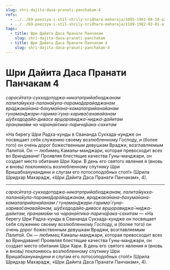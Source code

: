```yaml
---
slug: shri-dajita-dasa-pranati-panchakam-4
refs:
  - ../../69-poeziya-i-stil-shrily-sridhara-maharaja/1095-1981-08-10-a2-b1-shridhar-maharadzh-o-stile-svoej-propovedi-i-poezii.md
  - ../../69-poeziya-i-stil-shrily-sridhara-maharaja/1109-1982-02-01-a1-istochniki-svedenij-dlya-stroki-chetvertogo-stiha-shri-dajita-dasa-pranati-panchakam.md
tags:
  - title: Шри Дайита Даса Пранати Панчакам
    slug: shri-dajita-dasa-pranati-panchakam
  - title: Шри Дайита Даса Пранати Панчакам 4
    slug: shri-dajita-dasa-pranati-panchakam-4
---
```


# Шри Дайита Даса Пранати Панчакам 4

*сарасӣтат̣а-сукхадот̣аджа-никат̣априйабхаджанам*\
*лалита̄мукха-лалана̄кула-парама̄дарайаджанам*\
*враджака̄нана-бахума̄нана-камалаприйанайанам*\
*гун̣аман̃джари-гарима̄-гун̣а-харива̄санавайанам*\
*ш́убхадодайа-дивасе вр̣ш̣аравиджа̄-ниджа-дайитам*\
*пран̣ама̄ми ча чаран̣а̄нтика-парича̄рака-сахитам*

«На берегу Шри Радха-кунды в Свананда Сукхада-кундже он посвящает себя служению своему возлюбленному Господу, и (более того) он очень дорог божественным девушкам Враджи, возглавляемым Лалитой. Он — любимец Камалы-манджари, которая превосходит всех во Вриндаване! Проявляя блестящие качества Гуны-манджари, он создает место обитания Шри Хари. В день его святого явления я (вновь и вновь) поклоняюсь возлюбленному спутнику Шри Вришабханунандини и слугам его лотосоподобных стоп!» (Шрила Шридхар Махарадж, «Шри Дайита Даса Пранати Панчакам», 4).

---

*сарасӣтат̣а-сукхадот̣аджа-никат̣априйабхаджанам, лалита̄мукха-лалана̄кула-парама̄дарайаджанам, враджака̄нана-бахума̄нана-камалаприйанайанам / гун̣аман̃джари-гарима̄-гун̣а-харива̄санавайанам, ш́убхадодайа-дивасе вр̣ш̣аравиджа̄-ниджа-дайитам, пран̣ама̄ми ча чаран̣а̄нтика-парича̄рака-сахитам* — «На берегу Шри Радха-кунды в Свананда Сукхада-кундже он посвящает себя служению своему возлюбленному Господу, и (более того) он очень дорог божественным девушкам Враджи, возглавляемым Лалитой. Он — любимец Камалы-манджари, которая превосходит всех во Вриндаване! Проявляя блестящие качества Гуны-манджари, он создает место обитания Шри Хари. В день его святого явления я (вновь и вновь) поклоняюсь возлюбленному спутнику Шри Вришабханунандини и слугам его лотосоподобных стоп!» (Шрила Шридхар Махарадж, «Шри Дайита Даса Пранати Панчакам», 4).
